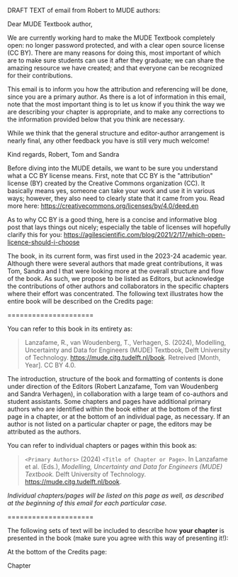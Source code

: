 
DRAFT TEXT of email from Robert to MUDE authors:

Dear MUDE Textbook author,

We are currently working hard to make the MUDE Textbook completely open: no longer password protected, and with a clear open source license (CC BY). There are many reasons for doing this, most important of which are to make sure students can use it after they graduate; we can share the amazing resource we have created; and that everyone can be recognized for their contributions.

This email is to inform you how the attribution and referencing will be done, since you are a primary author. As there is a lot of information in this email, note that the most important thing is to let us know if you think the way we are describing your chapter is appropriate, and to make any corrections to the information provided below that you think are necessary.

While we think that the general structure and editor-author arrangement is nearly final, any other feedback you have is still very much welcome!

Kind regards,
Robert, Tom and Sandra

Before diving into the MUDE details, we want to be sure you understand what a CC BY license means. First, note that CC BY is the "attribution" license (BY) created by the Creative Commons organization (CC). It basically means yes, someone can take your work and use it in various ways; however, they also need to clearly state that it came from you. Read more here: https://creativecommons.org/licenses/by/4.0/deed.en

As to why CC BY is a good thing, here is a concise and informative blog post that lays things out nicely; especially the table of licenses will hopefully clarify this for you: https://agilescientific.com/blog/2021/2/17/which-open-licence-should-i-choose

The book, in its current form, was first used in the 2023-24 academic year. Although there were several authors that made great contributions, it was Tom, Sandra and I that were looking more at the overall structure and flow of the book. As such, we propose to be listed as Editors, but acknowledge the contributions of other authors and collaborators in the specific chapters where their effort was concentrated. The following text illustrates how the entire book will be described on the Credits page:

=====================

You can refer to this book in its entirety as:

> Lanzafame, R., van Woudenberg, T., Verhagen, S. (2024), Modelling, Uncertainty and Data for Engineers (MUDE) Textbook, Delft University of Technology. https://mude.citg.tudelft.nl/book. Retreived [Month, Year]. CC BY 4.0.

The introduction, structure of the book and formatting of contents is done under direction of the Editors (Robert Lanzafame, Tom van Woudenberg and Sandra Verhagen), in collaboration with a large team of co-authors and student assistants. Some chapters and pages have additional primary authors who are identified within the book either at the bottom of the first page in a chapter, or at the bottom of an individual page, as necessary. If an author is not listed on a particular chapter or page, the editors may be attributed as the authors.

You can refer to individual chapters or pages within this book as:

> `<Primary Authors>` (2024) `<Title of Chapter or Page>`. In Lanzafame et al. (Eds.), _Modelling, Uncertainty and Data for Engineers (MUDE) Textbook._ Delft University of Technology. https://mude.citg.tudelft.nl/book.

_Individual chapters/pages will be listed on this page as well, as described at the beginning of this email for each particular case._


=====================

The following sets of text will be included to describe how **your chapter** is presented in the book (make sure you agree with this way of presenting it!):

At the bottom of the Credits page:

Chapter <title> is written by <authors>. Special thanks goes to <name> for <contribution>.

On the first page of a chapter, the following text will be included:

> This Chapter is written by `<Primary Authors>`. Find out more here.

The "Find out more here" link will point to the Credits page of the book, which will include a list of all authors and their contributions, including the text shown above.

At the bottom of each page in a chapter (except the first page), a piece of text like this may be included (still working this part out):

> This page is part of Chapter `<Title of Chapter>` written by `<Primary Authors>`. Find out more here.

=====================

Within the git repository of the book we will also include a file that includes additional information for each chapter, some of which can also be included in the text of the book on an as-needed basis. For example, if the chapter also (re)uses material from other sources like images, special licenses, a few notes about where it came from, etc. At the moment, the (draft) record for your chapter is shown here:

```yaml
  uncertainty_propagation:
    author:
      - Sandra Verhagen
    title: Propagation of Uncertainty
    license: CC BY 4.0
    acknowledgement:
      - who: Robert Lanzafame, Patricia Mares Nasarre, Max Ramgraber
        what: reviewed, commented and/or modified content
      - who: Antonio Magherini
        what: converted the slides to book format
```
